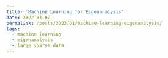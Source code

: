 ```yaml
---
title: 'Machine Learning for Eigenanalysis'
date: 2022-01-07
permalink: /posts/2022/01/machine-learning-eigenanalysis/
tags:
  - machine learning
  - eigenanalysis
  - large sparse data
---
```


<div w3-include-html="2022-01-07-post-machine-learning-eigenanalysis.html"></div>